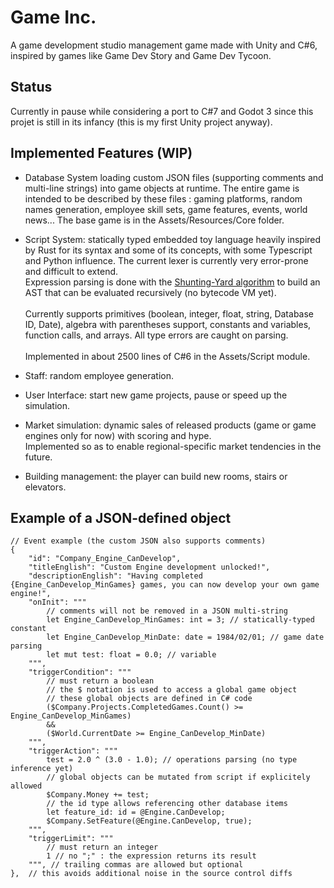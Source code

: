 # Game Inc.

A game development studio management game made with Unity and C#6, inspired by games like Game Dev Story and Game Dev Tycoon.

## Status

Currently in pause while considering a port to C#7 and Godot 3 since this projet is still in its infancy (this is my first Unity project anyway).

## Implemented Features (WIP)

- Database System loading custom JSON files (supporting comments and multi-line strings) into game objects at runtime. 
The entire game is intended to be described by these files : gaming platforms, random names generation, employee skill sets, game features, events, world news...
The base game is in the Assets/Resources/Core folder.

- Script System: statically typed embedded toy language heavily inspired by Rust for its syntax and some of its concepts, with some Typescript and Python influence. The current lexer is currently very error-prone and difficult to extend.<br/>
Expression parsing is done with the [Shunting-Yard algorithm] to build an AST that can be evaluated recursively (no bytecode VM yet).<br/><br/>
Currently supports primitives (boolean, integer, float, string, Database ID, Date), algebra with parentheses support, constants and variables, function calls, and arrays. All type errors are caught on parsing.<br/><br/>
Implemented in about 2500 lines of C#6 in the Assets/Script module.

- Staff: random employee generation.

- User Interface: start new game projects, pause or speed up the simulation.

- Market simulation: dynamic sales of released products (game or game engines only for now) with scoring and hype.<br/>
Implemented so as to enable regional-specific market tendencies in the future.

- Building management: the player can build new rooms, stairs or elevators.

## Example of a JSON-defined object

```
// Event example (the custom JSON also supports comments)
{
    "id": "Company_Engine_CanDevelop",
    "titleEnglish": "Custom Engine development unlocked!",
    "descriptionEnglish": "Having completed {Engine_CanDevelop_MinGames} games, you can now develop your own game engine!",
    "onInit": """
        // comments will not be removed in a JSON multi-string
        let Engine_CanDevelop_MinGames: int = 3; // statically-typed constant
        let Engine_CanDevelop_MinDate: date = 1984/02/01; // game date parsing
        let mut test: float = 0.0; // variable
    """,
    "triggerCondition": """
        // must return a boolean
        // the $ notation is used to access a global game object
        // these global objects are defined in C# code
        ($Company.Projects.CompletedGames.Count() >= Engine_CanDevelop_MinGames)
        &&
        ($World.CurrentDate >= Engine_CanDevelop_MinDate)
    """, 
    "triggerAction": """
        test = 2.0 ^ (3.0 - 1.0); // operations parsing (no type inference yet)
        // global objects can be mutated from script if explicitely allowed
        $Company.Money += test;
        // the id type allows referencing other database items
        let feature_id: id = @Engine.CanDevelop;
        $Company.SetFeature(@Engine.CanDevelop, true);
    """,
    "triggerLimit": """
        // must return an integer
        1 // no ";" : the expression returns its result
    """, // trailing commas are allowed but optional
},  // this avoids additional noise in the source control diffs 
```


[Shunting-Yard algorithm]: https://www.wikiwand.com/en/Shunting-yard_algorithm
